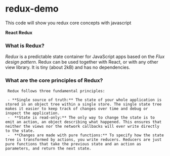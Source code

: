 # redux-demo

This code will show you redux core concepts with javascript

**React Redux**
### What is Redux?

*Redux* is a predictable state container for JavaScript apps based on the *Flux design pattern*. Redux can be used together with React, or with any other view library. It is tiny (about 2kB) and has no dependencies.

### What are the core principles of Redux?

     Redux follows three fundamental principles:

     - **Single source of truth:** The state of your whole application is stored in an object tree within a single store. The single state tree makes it easier to keep track of changes over time and debug or inspect the application.
     -  **State is read-only:** The only way to change the state is to emit an action, an object describing what happened. This ensures that neither the views nor the network callbacks will ever write directly to the state.
     -  **Changes are made with pure functions:** To specify how the state tree is transformed by actions, you write reducers. Reducers are just pure functions that take the previous state and an action as parameters, and return the next state.
